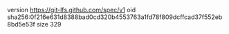 version https://git-lfs.github.com/spec/v1
oid sha256:0f216e631d8388bad0cd320b4553763a1fd78f809dcffcad37f552eb8bd5e53f
size 329
